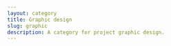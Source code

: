 ```yaml
---
layout: category
title: Graphic design 
slug: graphic
description: A category for project graphic design.
---
```

